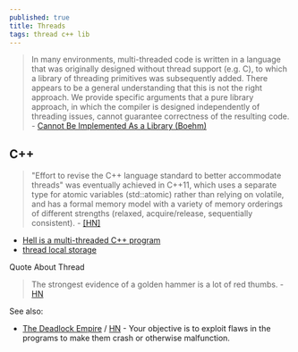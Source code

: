 ```yaml
---
published: true
title: Threads
tags: thread c++ lib
---
```

> In many environments, multi-threaded code is written in a language that  was  originally  designed  without  thread  support  (e.g.  C),  to which  a  library  of  threading  primitives  was  subsequently  added. There appears to be a general understanding that this is not the right
approach.  We  provide  specific  arguments  that  a  pure  library approach, in which the compiler is designed independently of threading issues, cannot guarantee correctness of the resulting code. -  [Cannot Be Implemented As a Library (Boehm)](https://cs.nyu.edu/~mwalfish/classes/14fa/ref/boehm05threads.pdf)

## C++
> "Effort to revise the C++ language standard to better accommodate threads" was eventually achieved in C++11, which uses a separate type for atomic variables (std::atomic) rather than relying on volatile, and has a formal memory model with a variety of memory orderings of different strengths (relaxed, acquire/release, sequentially consistent). - [\[HN\]](https://news.ycombinator.com/item?id=18483717)

- [Hell is a multi-threaded C++ program](https://news.ycombinator.com/item?id=15157116)
- [thread local storage](https://en.cppreference.com/w/cpp/language/storage_duration)

Quote About Thread
> The strongest evidence of a golden hammer is a lot of red thumbs. - [HN](https://news.ycombinator.com/item?id=29051700)

See also:
- [The Deadlock Empire](https://deadlockempire.github.io/) / [HN](https://news.ycombinator.com/item?id=29431308) - Your objective is to exploit flaws in the programs to make them crash or otherwise malfunction.
